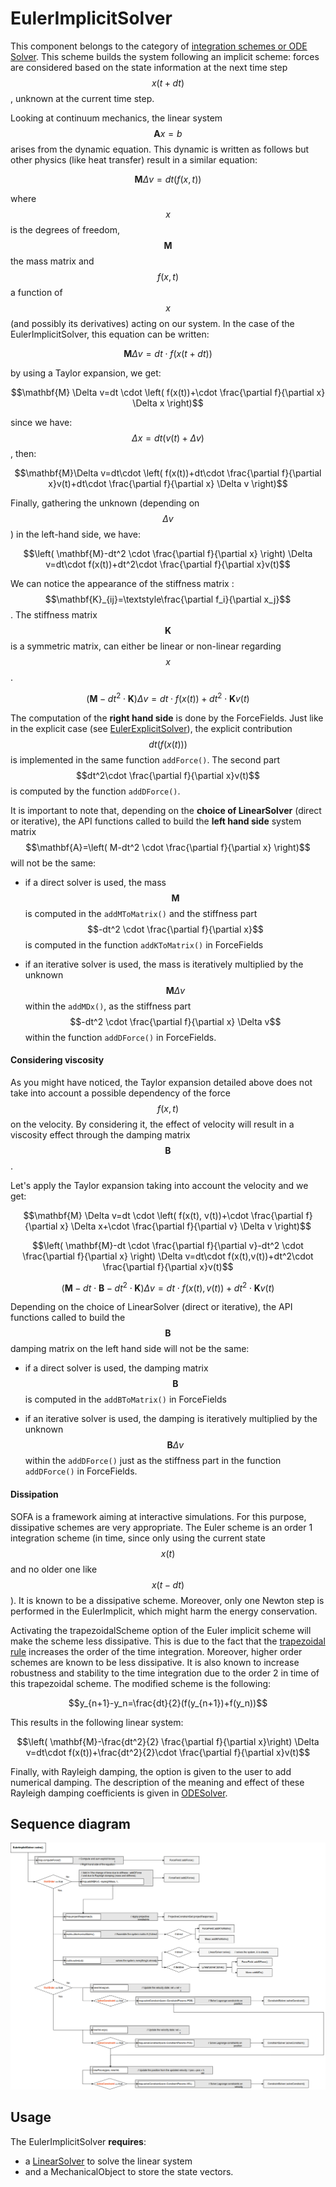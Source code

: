 EulerImplicitSolver  
===================

This component belongs to the category of [integration schemes or ODE Solver](../../../../simulation-principles/system-resolution/integration-scheme/). This scheme builds the system following an implicit scheme: forces are considered based on the state information at the next time step $$x(t+dt)$$, unknown at the current time step.

Looking at continuum mechanics, the linear system $$\mathbf{A}x=b$$ arises from the dynamic equation. This dynamic is written as follows but other physics (like heat transfer) result in a similar equation:

$$\mathbf{M}\Delta v=dt\left(f(x,t)\right)$$

where $$x$$ is the degrees of freedom, $$\mathbf{M}$$ the mass matrix and $$f(x,t)$$ a function of $$x$$ (and possibly its derivatives) acting on our system. In the case of the EulerImplicitSolver, this equation can be written: 

$$\mathbf{M} \Delta v=dt \cdot f(x(t+dt))$$

by using a Taylor expansion, we get:

$$\mathbf{M} \Delta v=dt \cdot \left( f(x(t))+\cdot \frac{\partial f}{\partial x} \Delta x \right)$$

since we have: $$\Delta x=dt(v(t)+\Delta v)$$, then:

$$\mathbf{M}\Delta v=dt\cdot \left( f(x(t))+dt\cdot \frac{\partial f}{\partial x}v(t)+dt\cdot \frac{\partial f}{\partial x} \Delta v \right)$$

Finally, gathering the unknown (depending on $$\Delta v$$) in the left-hand side, we have:

$$\left( \mathbf{M}-dt^2 \cdot \frac{\partial f}{\partial x} \right) \Delta v=dt\cdot f(x(t))+dt^2\cdot \frac{\partial f}{\partial x}v(t)$$

We can notice the appearance of the stiffness matrix : $$\mathbf{K}_{ij}=\textstyle\frac{\partial f_i}{\partial x_j}$$. The stiffness matrix $$\mathbf{K}$$ is a symmetric matrix, can either be linear or non-linear regarding $$x$$.

$$\left( \mathbf{M}-dt^2 \cdot \mathbf{K} \right) \Delta v=dt\cdot f(x(t))+dt^2\cdot \mathbf{K}v(t)$$

The computation of the **right hand side** is done by the ForceFields. Just like in the explicit case (see [EulerExplicitSolver](../../forward/eulerexplicitsolver/)), the explicit contribution $$dt\left(f(x(t))\right)$$ is implemented in the same function `addForce()`. The second part $$dt^2\cdot \frac{\partial f}{\partial x}v(t)$$ is computed by the function `addDForce()`.

It is important to note that, depending on the **choice of LinearSolver** (direct or iterative), the API functions called to build the **left hand side** system matrix $$\mathbf{A}=\left( M-dt^2 \cdot \frac{\partial f}{\partial x} \right)$$ will not be the same:

  - if a direct solver is used, the mass $$\mathbf{M}$$ is computed in the `addMToMatrix()` and the stiffness part $$-dt^2 \cdot \frac{\partial f}{\partial x}$$ is computed in the function `addKToMatrix()` in ForceFields

  - if an iterative solver is used, the mass is iteratively multiplied by the unknown $$\mathbf{M} \Delta v$$ within the `addMDx()`, as the stiffness part $$-dt^2 \cdot \frac{\partial f}{\partial x} \Delta v$$ within the function `addDForce()` in ForceFields.


#### Considering viscosity


As you might have noticed, the Taylor expansion detailed above does not take into account a possible dependency of the force  $$f(x,t)$$ on the velocity. By considering it, the effect of velocity will result in a viscosity effect through the damping matrix $$\mathbf{B}$$.

Let's apply the Taylor expansion taking into account the velocity and we get:

$$\mathbf{M} \Delta v=dt \cdot \left( f(x(t), v(t))+\cdot \frac{\partial f}{\partial x} \Delta x+\cdot \frac{\partial f}{\partial v} \Delta v \right)$$

$$\left( \mathbf{M}-dt \cdot \frac{\partial f}{\partial v}-dt^2 \cdot \frac{\partial f}{\partial x} \right) \Delta v=dt\cdot f(x(t),v(t))+dt^2\cdot \frac{\partial f}{\partial x}v(t)$$

$$\left( \mathbf{M}-dt \cdot \mathbf{B}-dt^2 \cdot \mathbf{K} \right) \Delta v=dt\cdot f(x(t),v(t))+dt^2\cdot \mathbf{K}v(t)$$

Depending on the choice of LinearSolver (direct or iterative), the API functions called to build the $$\mathbf{B}$$ damping matrix on the left hand side will not be the same:

  - if a direct solver is used, the damping matrix $$\mathbf{B}$$ is computed in the `addBToMatrix()` in ForceFields

  - if an iterative solver is used, the damping is iteratively multiplied by the unknown $$\mathbf{B} \Delta v$$ within the `addDForce()` just as the stiffness part in the function `addDForce()` in ForceFields.



#### Dissipation

SOFA is a framework aiming at interactive simulations. For this purpose, dissipative schemes are very appropriate. The Euler scheme is an order 1 integration scheme (in time, since only using the current state $$x(t)$$ and no older one like $$x(t-dt)$$). It is known to be a dissipative scheme. Moreover, only one Newton step is performed in the EulerImplicit, which might harm the energy conservation.

Activating the trapezoidalScheme option of the Euler implicit scheme will make the scheme less dissipative. This is due to the fact that the [trapezoidal rule](https://en.wikipedia.org/wiki/Trapezoidal_rule) increases the order of the time integration. Moreover, higher order schemes are known to be less dissipative.
It is also known to increase robustness and stability to the time integration due to the order 2 in time of this trapezoidal scheme. The modified scheme is the following:

$$y_{n+1}-y_n=\frac{dt}{2}(f(y_{n+1})+f(y_n))$$

This results in the following linear system:

$$\left( \mathbf{M}-\frac{dt^2}{2} \frac{\partial f}{\partial x}\right) \Delta v=dt\cdot f(x(t))+\frac{dt^2}{2}\cdot \frac{\partial f}{\partial x}v(t)$$

Finally, with Rayleigh damping, the option is given to the user to add numerical damping. The description of the meaning and effect of these Rayleigh damping coefficients is given in [ODESolver](../../../../simulation-principles/system-resolution/integration-scheme/#rayleigh-damping).


Sequence diagram
----------------

<a href="https://github.com/sofa-framework/doc/blob/master/images/integrationscheme/EulerImplicitSolver.png?raw=true"><img src="https://github.com/sofa-framework/doc/blob/master/images/integrationscheme/EulerImplicitSolver.png?raw=true" title="Flow diagram for the EulerImplicitSolver"/></a>




Usage  
-----  

The EulerImplicitSolver **requires**:

- a [LinearSolver](../../../../simulation-principles/system-resolution/linear-solver/) to solve the linear system
- and a MechanicalObject to store the state vectors.

